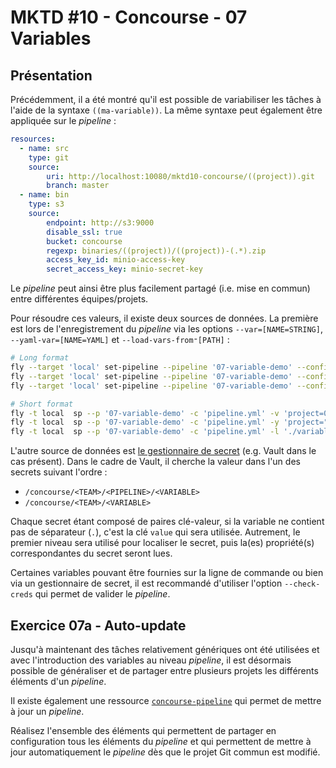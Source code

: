 MKTD #10 - Concourse - 07 Variables
===

## Présentation

Précédemment, il a été montré qu'il est possible de variabiliser les tâches à l'aide de la syntaxe `((ma-variable))`. La même syntaxe peut également être appliquée sur le _pipeline_ :

```yaml
resources:
  - name: src
    type: git
    source:
        uri: http://localhost:10080/mktd10-concourse/((project)).git
        branch: master
  - name: bin
    type: s3
    source:
        endpoint: http://s3:9000
        disable_ssl: true
        bucket: concourse
        regexp: binaries/((project))/((project))-(.*).zip
        access_key_id: minio-access-key
        secret_access_key: minio-secret-key
```

Le _pipeline_ peut ainsi être plus facilement partagé (i.e. mise en commun) entre différentes équipes/projets.

Pour résoudre ces valeurs, il existe deux sources de données. La première est lors de l'enregistrement du _pipeline_ via les options `--var=[NAME=STRING]`, `--yaml-var=[NAME=YAML]` et `--load-vars-from⁼[PATH]` :

```bash
# Long format
fly --target 'local' set-pipeline --pipeline '07-variable-demo' --config 'pipeline.yml' --var 'project=07-variable-demo'
fly --target 'local' set-pipeline --pipeline '07-variable-demo' --config 'pipeline.yml' --yaml-var 'project="07-variable-demo"'
fly --target 'local' set-pipeline --pipeline '07-variable-demo' --config 'pipeline.yml' --load-vars-from './variables.yaml'

# Short format
fly -t local  sp --p '07-variable-demo' -c 'pipeline.yml' -v 'project=07-variable-demo'
fly -t local  sp --p '07-variable-demo' -c 'pipeline.yml' -y 'project="07-variable-demo"'
fly -t local  sp --p '07-variable-demo' -c 'pipeline.yml' -l './variables.yaml'
```

L'autre source de données est [le gestionnaire de secret](https://concourse-ci.org/creds.html) (e.g. Vault dans le cas présent). Dans le cadre de Vault, il cherche la valeur dans l'un des secrets suivant l'ordre :

* `/concourse/<TEAM>/<PIPELINE>/<VARIABLE>`
* `/concourse/<TEAM>/<VARIABLE>`

Chaque secret étant composé de paires clé-valeur, si la variable ne contient pas de séparateur (`.`), c'est la clé `value` qui sera utilisée. Autrement, le premier niveau sera utilisé pour localiser le secret, puis la(es) propriété(s) correspondantes du secret seront lues.

Certaines variables pouvant être fournies sur la ligne de commande ou bien via un gestionnaire de secret, il est recommandé d'utiliser l'option `--check-creds` qui permet de valider le _pipeline_.

## Exercice 07a - Auto-update

Jusqu'à maintenant des tâches relativement génériques ont été utilisées et avec l'introduction des variables au niveau _pipeline_, il est désormais possible de généraliser et de partager entre plusieurs projets les différents éléments d'un _pipeline_.

Il existe également une ressource [`concourse-pipeline`](https://github.com/concourse/concourse-pipeline-resource) qui permet de mettre à jour un _pipeline_.

Réalisez l'ensemble des éléments qui permettent de partager en configuration tous les éléments du _pipeline_ et qui permettent de mettre à jour automatiquement le _pipeline_ dès que le projet Git commun est modifié.
